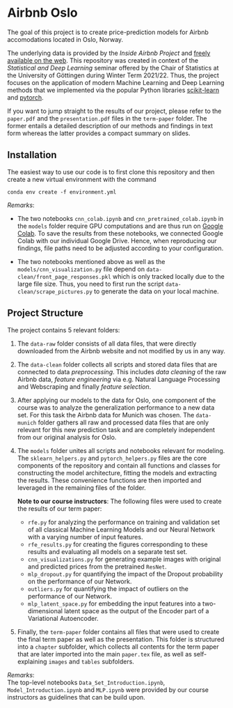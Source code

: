 # Airbnb Oslo

The goal of this project is to create price-prediction models for Airbnb accomodations located in Oslo, Norway.

The underlying data is provided by the *Inside Airbnb Project* and [freely available on the web](http://insideairbnb.com/get-the-data.html).
This repository was created in context of the *Statistical and Deep Learning* seminar offered by the Chair of Statistics at the University of Göttingen during Winter Term 2021/22.
Thus, the project focuses on the application of modern Machine Learning and Deep Learning methods that we implemented via the popular Python libraries [scikit-learn](https://scikit-learn.org/stable/) and [pytorch](https://pytorch.org/).

If you want to jump straight to the results of our project, please refer to the `paper.pdf` and the `presentation.pdf` files in the `term-paper` folder.
The former entails a detailed description of our methods and findings in text form whereas the latter provides a compact summary on slides.

## Installation

The easiest way to use our code is to first clone this repository and then create a new virtual environment with the command

```
conda env create -f environment.yml
```

*Remarks*:

- The two notebooks `cnn_colab.ipynb` and `cnn_pretrained_colab.ipynb` in the `models` folder require GPU computations and are thus run on [Google Colab](https://colab.research.google.com/notebooks/intro.ipynb?hl=de).
To save the results from these notebooks, we connected Google Colab with our individual Google Drive.
Hence, when reproducing our findings, file paths need to be adjusted according to your configuration.

- The two notebooks mentioned above as well as the `models/cnn_visualization.py` file depend on `data-clean/front_page_responses.pkl` which is only tracked locally due to the large file size.
Thus, you need to first run the script `data-clean/scrape_pictures.py` to generate the data on your local machine.

## Project Structure

The project contains 5 relevant folders:

1. The `data-raw` folder consists of all data files, that were directly downloaded from the Airbnb website and not modified by us in any way.

1. The `data-clean` folder collects all scripts and stored data files that are connected to data *preprocessing*.
This includes *data cleaning* of the raw Airbnb data, *feature engineering* via e.g. Natural Language Processing and Webscraping and finally *feature selection*.

1. After applying our models to the data for Oslo, one component of the course was to analyze the generalization performance to a new data set.
For this task the Airbnb data for Munich was chosen.
The `data-munich` folder gathers all raw and processed data files that are only relevant for this new prediction task and are completely independent from our original analysis for Oslo.

1. The `models` folder unites all scripts and notebooks relevant for modeling.
The `sklearn_helpers.py` and `pytorch_helpers.py` files are the core components of the repository and contain all functions and classes for constructing the model architecture, fitting the models and extracting the results.
These convenience functions are then imported and leveraged in the remaining files of the folder.

    **Note to our course instructors**:
    The following files were used to create the results of our term paper:

    - `rfe.py` for analyzing the performance on training and validation set of all classical Machine Learning Models and our Neural Network with a varying number of input features.
    - `rfe_results.py` for creating the figures corresponding to these results and evaluating all models on a separate test set.
    - `cnn_visualizations.py` for generating example images with original and predicted prices from the pretrained `ResNet`.
    - `mlp_dropout.py` for quantifying the impact of the Dropout probability on the performance of our Network.
    - `outliers.py` for quantifying the impact of outliers on the performance of our Network.
    - `mlp_latent_space.py` for embedding the input features into a two-dimensional latent space as the output of the Encoder part of a Variational Autoencoder.

1. Finally, the `term-paper` folder contains all files that were used to create the final term paper as well as the presentation.
This folder is structured into a `chapter` subfolder, which collects all contents for the term paper that are later imported into the main `paper.tex` file, as well as self-explaining `images` and `tables` subfolders.


*Remarks*: <br/>
The top-level notebooks `Data_Set_Introduction.ipynb`, `Model_Introduction.ipynb` and `MLP.ipynb` were provided by our course instructors as guidelines that can be build upon.




